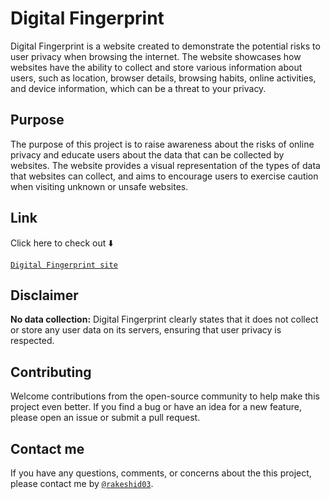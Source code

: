 # Digital Fingerprint

Digital Fingerprint is a website created to demonstrate the potential risks to user privacy when browsing the internet. The website showcases how websites have the ability to collect and store various information about users, such as location, browser details, browsing habits, online activities, and device information, which can be a threat to your privacy.

## Purpose

The purpose of this project is to raise awareness about the risks of online privacy and educate users about the data that can be collected by websites. The website provides a visual representation of the types of data that websites can collect, and aims to encourage users to exercise caution when visiting unknown or unsafe websites.

## Link

Click here to check out ⬇️

[`Digital Fingerprint site`](https://rakeshid03.github.io/digital-fingerprint/)

## Disclaimer

**No data collection:** Digital Fingerprint clearly states that it does not collect or store any user data on its servers, ensuring that user privacy is respected.

## Contributing

Welcome contributions from the open-source community to help make this project even better. If you find a bug or have an idea for a new feature, please open an issue or submit a pull request.

## Contact me

If you have any questions, comments, or concerns about the this project, please contact me by [`@rakeshid03`](https://rakeshid03.github.io/Personal-Portfolio/).
